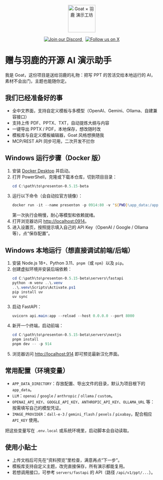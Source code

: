 <p align="center">
  <img src="readme_assets/images/goat-yulu-logo.png" height="90" alt="Goat × 羽鹿 演示工坊" />
</p>

<p align="center">
  <a href="https://discord.gg/9ZsKKxudNE">
    <img src="https://img.shields.io/badge/Discord-Join%20Community-5865F2?logo=discord&style=for-the-badge" alt="Join our Discord" />
  </a>
  &nbsp;
  <a href="https://x.com/presentonai">
    <img src="https://img.shields.io/badge/X-Follow%20Us-000000?logo=twitter&style=for-the-badge" alt="Follow us on X" />
  </a>
</p>

# 赠与羽鹿的开源 AI 演示助手

我是 Goat，这份项目是送给羽鹿的礼物：把写 PPT 的苦活交给本地运行的 AI，素材不会出门，主题也能随你定。

## 我们已经准备好的事
- 全中文界面，支持自定义模板与多模型（OpenAI、Gemini、Ollama、自建兼容接口）
- 支持上传 PDF、PPTX、TXT，自动提炼大纲与内容
- 一键导出 PPTX / PDF，本地保存，想改随时改
- 模板库与自定义模板编辑器，Goat 风格想换随我
- MCP/REST API 同步可用，二次开发不拦你

## Windows 运行步骤（Docker 版）
1. 安装 [Docker Desktop](https://www.docker.com/products/docker-desktop/) 并启动。
2. 打开 PowerShell，克隆或下载本仓库，切到项目目录：
   ```powershell
   cd C:\path\to\presenton-0.5.15-beta
   ```
3. 运行以下命令（会自动拉官方镜像）：
   ```powershell
   docker run -it --name presenton -p 0914:80 -v "${PWD}\app_data:/app_data" ghcr.io/presenton/presenton:latest
   ```
   第一次执行会稍慢，耐心等模型和依赖就绪。
4. 打开浏览器访问 [http://localhost:0914](http://localhost:0914)。
5. 进入设置页，按照提示填入自己的 API Key（OpenAI / Google / Ollama 等），点“保存配置”。

## Windows 本地运行（想直接调试前端/后端）
1. 安装 Node.js 18+、Python 3.11、`pnpm`（或 `npm`）以及 `pip`。
2. 创建虚拟环境并安装后端依赖：
   ```powershell
   cd C:\path\to\presenton-0.5.15-beta\servers\fastapi
   python -m venv ..\.venv
   ..\.venv\Scripts\Activate.ps1
   pip install uv
   uv sync
   ```
3. 启动 FastAPI：
   ```powershell
   uvicorn api.main:app --reload --host 0.0.0.0 --port 8000
   ```
4. 新开一个终端，启动前端：
   ```powershell
   cd C:\path\to\presenton-0.5.15-beta\servers\nextjs
   pnpm install
   pnpm dev -- -p 914
   ```
5. 浏览器访问 [http://localhost:914](http://localhost:914) 即可预览最新汉化界面。

## 常用配置（环境变量）
- `APP_DATA_DIRECTORY`：存放配置、导出文件的目录，默认为项目根下的 `app_data`。
- `LLM`：`openai` / `google` / `anthropic` / `ollama` / `custom`。
- `OPENAI_API_KEY`、`GOOGLE_API_KEY`、`ANTHROPIC_API_KEY`、`OLLAMA_URL` 等：按需填写自己的模型凭证。
- `IMAGE_PROVIDER`：`dall-e-3` / `gemini_flash` / `pexels` / `pixabay`，配合相应 `API_KEY` 使用。

把这些变量写在 `.env.local` 或系统环境里，启动脚本会自动读取。

## 使用小贴士
- 上传文档后可先在“资料预览”里检查，满意再点“下一步”。
- 模板库支持自定义主题，改完直接保存，所有演示都能复用。
- 若想调用接口，可参考 `servers/fastapi` 的 API（路径 `/api/v1/ppt/...`）。


